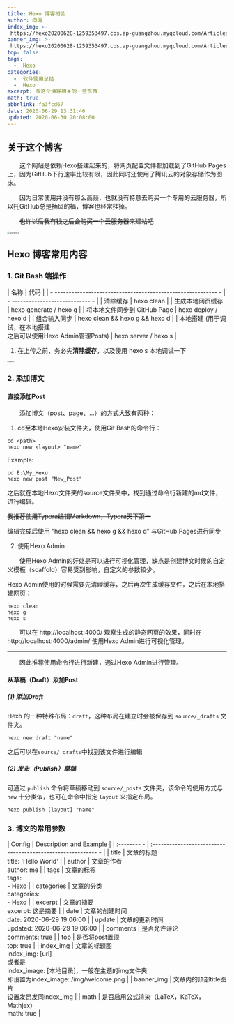```yaml
---
title: Hexo 博客相关
author: 向海
index_img: >-
 https://hexo20200628-1259353497.cos.ap-guangzhou.myqcloud.com/Articles/%E5%B8%B8%E7%94%A8%E5%91%BD%E4%BB%A41.jpg
banner_img: >-
 https://hexo20200628-1259353497.cos.ap-guangzhou.myqcloud.com/Articles/%E5%B8%B8%E7%94%A8%E5%91%BD%E4%BB%A44.jpg
top: false
tags:
  -  Hexo
categories:
  -  软件使用总结
  -  Hexo
excerpt: 与这个博客相关的一些东西
math: true
abbrlink: fa3fcd67
date: 2020-06-29 13:31:46
updated: 2020-06-30 20:08:00
---
```


## 关于这个博客

 　　这个网站是依赖Hexo搭建起来的，将网页配置文件都加载到了GitHub Pages上，因为GitHub下行速率比较有限，因此同时还使用了腾讯云的对象存储作为图床。

　　因为日常使用并没有那么高频，也就没有特意去购买一个专用的云服务器，所以托GitHub总是抽风的福，博客也经常挂掉。

　　<del>也许以后我有钱之后会购买一个云服务器来建站吧</del>
　　

<img src="https://hexo20200628-1259353497.cos.ap-guangzhou.myqcloud.com/Articles/%E5%B8%B8%E7%94%A8%E5%91%BD%E4%BB%A42.jpg" alt="常用命令2" style="zoom:33%;" />

## Hexo 博客常用内容

### 1. Git Bash 端操作



| 名称               | 代码       |
|  - ---------------------------------------------------------- - |  - ---------------------------- - |
| 清除缓存              | hexo clean      |
| 生成本地网页缓存            | hexo generate / hexo g   |
| 将本地文件同步到 GitHub Page         | hexo deploy / hexo d   |
| 组合输入同步             | hexo clean && hexo g && hexo d |
| 本地搭建 (用于调试，在本地搭建<br />之后可以使用Hexo Admin管理Posts) | hexo server / hexo s   |

1. 在上传之前，务必先**清除缓存**，以及使用 hexo s 本地调试一下

<img src="https://hexo20200628-1259353497.cos.ap-guangzhou.myqcloud.com/Articles/%E5%B8%B8%E7%94%A8%E5%91%BD%E4%BB%A43.jpg" alt="常用命令3" style="zoom: 20%;" />

### 2. 添加博文

#### 直接添加Post

　　添加博文（post、page、...）的方式大致有两种：

1. cd至本地Hexo安装文件夹，使用Git Bash的命令行：

 ```Git
 cd <path>
 hexo new <layout> "name"
 ```

 Example:

 ```Git
 cd E:\My_Hexo
 hexo new post "New_Post" 
 ```

 之后就在本地Hexo文件夹的source文件夹中，找到通过命令行新建的md文件，进行编辑。

 <del>我推荐使用Typora编辑Markdown，Typora天下第一</del>

 编辑完成后使用 “hexo clean && hexo g && hexo d” 与GitHub Pages进行同步

2. 使用Hexo Admin

 　　使用Hexo Admin的好处是可以进行可视化管理，缺点是创建博文时候的自定义模板（scaffold）容易受到影响，自定义的参数较少。

 Hexo Admin使用的时候需要先清理缓存，之后再次生成缓存文件，之后在本地搭建网页：

 ```Git
 hexo clean
 hexo g
 hexo s
 ```

 　　可以在 http://localhost:4000/ 观察生成的静态网页的效果，同时在 http://localhost:4000/admin/ 使用Hexo Admin进行可视化管理。

  - --

　　因此推荐使用命令行进行新建，通过Hexo Admin进行管理。

#### 从草稿（Draft）添加Post

##### (1) 添加Draft

Hexo 的一种特殊布局：`draft`，这种布局在建立时会被保存到 `source/_drafts` 文件夹。

```Git
hexo new draft "name"
```

之后可以在`source/_drafts`中找到该文件进行编辑

##### (2) 发布（Publish）草稿

可通过 `publish` 命令将草稿移动到 `source/_posts` 文件夹，该命令的使用方式与 `new` 十分类似，也可在命令中指定 `layout` 来指定布局。

```Git
hexo publish [layout] "name"
```

### 3. 博文的常用参数

| Config  | Description and Example          |
| :-------- - | :---------------------------------------------------------- - |
| title  | 文章的标题<br />title: 'Hello World'       |
| author  | 文章的作者<br />author: me         |
| tags  | 文章的标签<br />tags: <br />  -  Hexo       |
| categories | 文章的分类<br />categories:<br />  -  Hexo     |
| excerpt | 文章的摘要<br />excerpt: 这是摘要       |
| date  | 文章的创建时间<br />date: 2020-06-29 19:06:00    |
| update  | 文章的更新时间<br />updated: 2020-06-29 19:06:00    |
| comments | 是否允许评论<br />comments: true        |
| top  | 是否将post置顶<br />top: true        |
| index_img | 文章的标题图<br />index_img: [url] <br />或者是<br />index_image: [本地目录]，一般在主题的img文件夹<br />即设置为index_image: /img/welcome.png |
| banner_img | 文章内的顶部title图片<br />设置发昂发同index_img    |
| math  | 是否启用公式渲染（LaTeX，KaTeX，Mathjex）<br />math: true |

